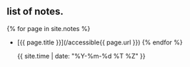 ## list of notes.
  {% for page in site.notes %}
- [{{ page.title }}](/accessible{{ page.url }}) {% endfor %}

    <footer>    <time datetime="{{ site.time | date_to_xmlschema }}" pubdate="pubdate">{{ site.time | date: "%Y-%m-%d %T %Z" }}</time>
    </footer>
